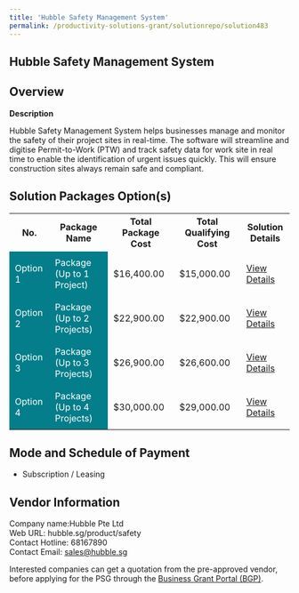 ```yaml
---
title: 'Hubble Safety Management System'
permalink: /productivity-solutions-grant/solutionrepo/solution483
---
```


## Hubble Safety Management System

## Overview

**Description**

Hubble Safety Management System helps businesses manage and monitor the safety of their project sites in real-time. The software will streamline and digitise Permit-to-Work (PTW) and track safety data for work site in real time to enable the identification of urgent issues quickly. This will ensure construction sites always remain safe and compliant.

## Solution Packages Option(s)

<table>
<tr>
<th><b>No.</b></th>
<th><b>Package Name</b></th>
<th><b>Total Package Cost</b></th>
<th><b>Total Qualifying Cost</b></th>
<th><b>Solution Details</b></th>
</tr>
<tr>
<td style='padding: 10px; background-color: #037E8A; color: #FFFFFF;'>Option 1</td>
<td style='padding: 10px; background-color: #037E8A; color: #FFFFFF;'>Package (Up to 1 Project)</td>
<td style='padding: 10px;'>$16,400.00</td>
<td style='padding: 10px;'>$15,000.00</td>
<td style='padding: 10px;'><a href='/images/psg/Hubble_Desensitised_Annex_3_Part_1.pdf' target='_blank'>View Details</a></td>
</tr>
<tr>
<td style='padding: 10px; background-color: #037E8A; color: #FFFFFF;'>Option 2</td>
<td style='padding: 10px; background-color: #037E8A; color: #FFFFFF;'>Package (Up to 2 Projects)</td>
<td style='padding: 10px;'>$22,900.00</td>
<td style='padding: 10px;'>$22,900.00</td>
<td style='padding: 10px;'><a href='/images/psg/Hubble_Desensitised_Annex_3_Part_2.pdf' target='_blank'>View Details</a></td>
</tr>
<tr>
<td style='padding: 10px; background-color: #037E8A; color: #FFFFFF;'>Option 3</td>
<td style='padding: 10px; background-color: #037E8A; color: #FFFFFF;'>Package (Up to 3 Projects)</td>
<td style='padding: 10px;'>$26,900.00</td>
<td style='padding: 10px;'>$26,600.00</td>
<td style='padding: 10px;'><a href='/images/psg/Hubble_Desensitised_Annex_3_Part_3.pdf' target='_blank'>View Details</a></td>
</tr>
<tr>
<td style='padding: 10px; background-color: #037E8A; color: #FFFFFF;'>Option 4</td>
<td style='padding: 10px; background-color: #037E8A; color: #FFFFFF;'>Package (Up to 4 Projects)</td>
<td style='padding: 10px;'>$30,000.00</td>
<td style='padding: 10px;'>$29,000.00</td>
<td style='padding: 10px;'><a href='/images/psg/Hubble_Desensitised_Annex_3_Part_4.pdf' target='_blank'>View Details</a></td>
</tr>
</table>

## Mode and Schedule of Payment

 - Subscription / Leasing

## Vendor Information

 Company name:Hubble Pte Ltd<br>Web URL: hubble.sg/product/safety <br>Contact Hotline: 68167890 <br>Contact Email: sales@hubble.sg 

Interested companies can get a quotation from the pre-approved vendor, before applying for the PSG through the <a href='https://www.businessgrants.gov.sg/' target='_blank' rel='noopener'>Business Grant Portal (BGP)</a>.

<script src="/jquery/resize-tables.js"></script>
